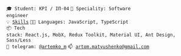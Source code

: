 <code>🎓 Student: KPI / IП-04</code>
<code>👷 Speciality: Software engineer</code><br>
<code>💡 [Skills](SKILLS.md)</code>
<code>🧑‍💻 Languages: JavaScript, TypeScript</code><br>
<code>📦 Tech stack: React.js, MobX, Redux Toolkit, Material UI, Ant Design, Sass/Less</code><br>
<code>💬 telegram: [@artemko_m](https://telegram.me/artemko_m)</code>
<code>📫 [artom.matyushenko@gmail.com](mailto:artom.matyushenko@gmail.com)</code>
